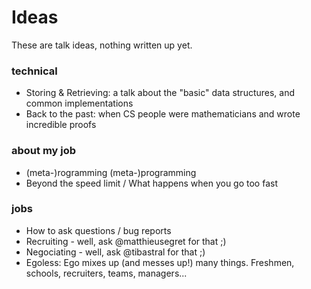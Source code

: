 # Ideas
These are talk ideas, nothing written up yet.

### technical
* Storing & Retrieving: a talk about the "basic" data structures, and common implementations
* Back to the past: when CS people were mathematicians and wrote incredible proofs

### about my job
* (meta-)rogramming (meta-)programming
* Beyond the speed limit / What happens when you go too fast

### jobs
* How to ask questions / bug reports
* Recruiting - well, ask @matthieusegret for that ;)
* Negociating - well, ask @tibastral for that ;)
* Egoless: Ego mixes up (and messes up!) many things. Freshmen, schools, recruiters, teams, managers...
